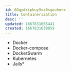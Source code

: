```yaml
---
id: 60qydxipbuy9vz0sqouhmrx
title: Containerization
desc: ''
updated: 1667831655441
created: 1667831639059
---
```


* Docker
* Docker-compose
* DockerSwarm
* Kubernetes
* Jails*